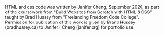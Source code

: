 HTML and css code was written by Janifer Cheng, September 2020, as part of the coursework from "Build Websites from Scratch with HTML & CSS" taught by Brad Hussey from "Freelancing Freedom Code College". Permission for publication of this work is given by Brand Hussey (bradhussey.ca) to Janifer I Cheng (janifer.org) for portfolio use.
